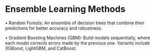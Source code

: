 # Ensemble Learning Methods

• Random Forests: An ensemble of decision trees that combine their predictions for better accuracy and robustness.

• Gradient Boosting Machines (GBM): Build models sequentially, where each model corrects errors made by the previous one. Variants include XGBoost, LightGBM, and CatBoost.

